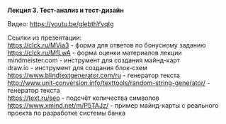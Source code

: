 **Лекция 3. Тест-анализ и тест-дизайн**  

Видео: https://youtu.be/glebthYvqtg

Ссылки из презентации:  
https://clck.ru/MVia3 - форма для ответов по бонусному заданию  
https://clck.ru/MfLwA - форма оценки материалов лекции  
mindmeister.com - инструмент для создания майнд-карт  
draw.io - инструмент для создания блок-схем  
https://www.blindtextgenerator.com/ru - генератор текста  
http://www.unit-conversion.info/texttools/random-string-generator/ - генератор текста  
https://text.ru/seo - подсчёт количества символов  
https://www.xmind.net/m/P5TAJz/ - пример майнд-карты с реального проекта по разработке системы банка  
